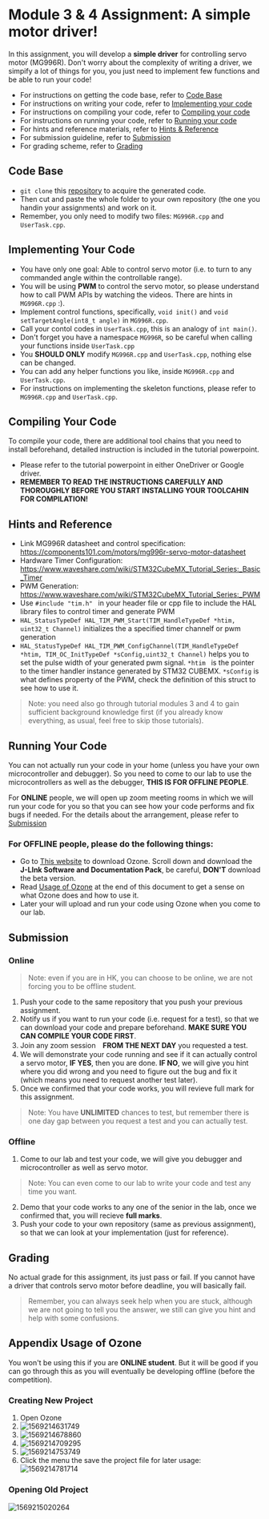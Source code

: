# Module 3 & 4 Assignment: A simple motor driver!
In this assignment, you will develop a __simple driver__ for controlling servo motor (MG996R). Don't worry about the complexity of writing a driver, we simpify a lot of things for you, you just need to implement few functions and be able to run your code! 
* For instructions on getting the code base, refer to [Code Base](#code-base)
* For instructions on writing your code, refer to [Implementing your code](#implementing-your-code)
* For instructions on compiling your code, refer to [Compiling your code](#compiling-your-code)
* For instructions on running your code, refer to [Running your code](#running-your-code)
* For hints and reference materials, refer to [Hints & Reference](#hints-and-reference)
* For submission guideline, refer to [Submission](#submission)
* For grading scheme, refer to [Grading](#grading)

## Code Base
* `git clone` this [repository](https://github.com/wlph17/RM-2020-BluePill) to acquire the generated code. 
* Then cut and paste the whole folder to your own repository (the one you handin your assignments) and work on it.
* Remember, you only need to modify two files: `MG996R.cpp` and `UserTask.cpp`.

## Implementing Your Code
* You have only one goal: Able to control servo motor (i.e. to turn to any commanded angle within the controllable range).
* You will be using __PWM__ to control the servo motor, so please understand how to call PWM APIs by watching the videos. There are hints in `MG996R.cpp` :).
* Implement control functions, specifically, `void init()` and `void setTargetAngle(int8_t angle)` in `MG996R.cpp`.
* Call your contol codes in `UserTask.cpp`, this is an analogy of `int main()`.
* Don't forget you have a namespace `MG996R`, so be careful when calling your functions inside `UserTask.cpp`
* You __SHOULD ONLY__ modify `MG996R.cpp` and `UserTask.cpp`, nothing else can be changed.
* You can add any helper functions you like, inside `MG996R.cpp` and `UserTask.cpp`.
* For instructions on implementing the skeleton functions, please refer to `MG996R.cpp` and `UserTask.cpp`.

## Compiling Your Code
To compile your code, there are additional tool chains that you need to install beforehand, detailed instruction is included in the tutorial powerpoint.

* Please refer to the tutorial powerpoint in either OneDriver or Google driver.
* __REMEMBER TO READ THE INSTRUCTIONS CAREFULLY AND THOROUGHLY BEFORE YOU START INSTALLING YOUR TOOLCAHIN FOR COMPILATION!__

## Hints and Reference
* Link MG996R datasheet and control specification: https://components101.com/motors/mg996r-servo-motor-datasheet
* Hardware Timer Configuration: https://www.waveshare.com/wiki/STM32CubeMX_Tutorial_Series:_Basic_Timer
* PWM Generation: https://www.waveshare.com/wiki/STM32CubeMX_Tutorial_Series:_PWM
* Use `#include "tim.h" ` in your header file or cpp file to include the HAL library files to control timer and generate PWM 
* `HAL_StatusTypeDef HAL_TIM_PWM_Start(TIM_HandleTypeDef *htim, uint32_t Channel)` initializes the a specified timer channelf or pwm generation
* `HAL_StatusTypeDef HAL_TIM_PWM_ConfigChannel(TIM_HandleTypeDef *htim, TIM_OC_InitTypeDef *sConfig,uint32_t Channel)` helps you to set the pulse width of your generated pwm signal. `*htim ` is the pointer to the timer handler instance generated by STM32 CUBEMX. `*sConfig` is what defines property of the PWM, check the definition of this struct to see how to use it.

> Note: you need also go through tutorial modules 3 and 4 to gain sufficient background knowledge first (if you already know everything, as usual, feel free to skip those tutorials).

## Running Your Code
You can not actually run your code in your home (unless you have your own microcontroller and debugger). So you need to come to our lab to use the microcontrollers as well as the debugger, __THIS IS FOR OFFLINE PEOPLE__.

For __ONLINE__ people, we will open up zoom meeting rooms in which we will run your code for you so that you can see how your code performs and fix bugs if needed. For the details about the arrangement, please refer to [Submission](#submission)

### For OFFLINE people, please do the following things:
* Go to [This website](#https://www.segger.com/downloads/jlink/#Ozone) to download Ozone. Scroll down and download the __J-LInk Software and Documentation Pack__, be careful, __DON'T__ download the beta version.
* Read [Usage of Ozone](#appendix-usage-of-ozone) at the end of this document to get a sense on what Ozone does and how to use it.
* Later your will upload and run your code using Ozone when you come to our lab.

## Submission
### Online 
> Note: even if you are in HK, you can choose to be online, we are not forcing you to be offline student.

1. Push your code to the same repository that you push your previous assignment.
2. Notify us if you want to run your code (i.e. request for a test), so that we can download your code and prepare beforehand. __MAKE SURE YOU CAN COMPILE YOUR CODE FIRST__.
3. Join any zoom session　__FROM THE NEXT DAY__ you requested a test.
4. We will demonstrate your code running and see if it can actually control a servo motor, __IF YES__, then you are done. __IF NO__, we will give you hint where you did wrong and you need to figure out the bug and fix it (which means you need to request another test later).
5. Once we confirmed that your code works, you will revieve full mark for this assignment.

> Note: You have __UNLIMITED__ chances to test, but remember there is one day gap between you request a test and you can actually test.

### Offline
1. Come to our lab and test your code, we will give you debugger and microcontroller as well as servo motor.

> Note: You can even come to our lab to write your code and test any time you want.

2. Demo that your code works to any one of the senior in the lab, once we confirmed that, you will recieve __full marks__.
3. Push your code to your own repository (same as previous assignment), so that we can look at your implementation (just for reference).

## Grading
No actual grade for this assignment, its just pass or fail. If you cannot have a driver that controls servo motor before deadline, you will basically fail. 

> Remember, you can always seek help when you are stuck, although we are not going to tell you the answer, we still can give you hint and help with some confusions.

## Appendix Usage of Ozone
You won't be using this if you are __ONLINE student__. But it will be good if you can go through this as you will eventually be developing offline (before the competition).

### Creating New Project
1. Open Ozone <br>
2. ![1569214631749](instructions.assets/1569214631749.png)
3. ![1569214678860](instructions.assets/1569214678860.png)
4. ![1569214709295](instructions.assets/1569214709295.png)
5. ![1569214753749](instructions.assets/1569214753749.png)
6. Click the menu the save the project file for later usage:  
    ![1569214781714](instructions.assets/1569214781714.png)

### Opening Old Project

![1569215020264](instructions.assets/1569215020264.png)
